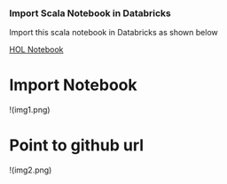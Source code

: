 ### Import Scala Notebook in Databricks

Import this scala notebook in Databricks as shown below

[HOL Notebook](https://raw.githubusercontent.com/anildwarepo/databricks/master/notebooks/delta%20lab/Delta%20Lab%20-%20INTERACTIVE.scala)


# Import Notebook
!(img1.png)

# Point to github url
!(img2.png)